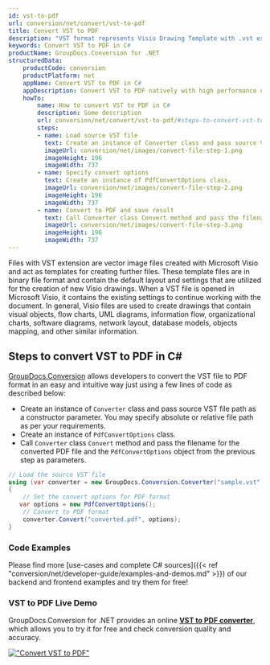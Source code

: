 ```yaml
---
id: vst-to-pdf
url: conversion/net/convert/vst-to-pdf
title: Convert VST to PDF
description: "VST format represents Visio Drawing Template with .vst extension. Learn how to convert VST to PDF file programmatically in C# language using GroupDocs.Conversion for .NET library."
keywords: Convert VST to PDF in C#
productName: GroupDocs.Conversion for .NET
structuredData:
    productCode: conversion
    productPlatform: net
    appName: Convert VST to PDF in C#
    appDescription: Convert VST to PDF natively with high performance using C# language and server side GroupDocs.Conversion for .NET APIs, without the use of any software like Microsoft or Open Office.
    howTo:
        name: How to convert VST to PDF in C# 
        description: Some description
        url: conversion/net/convert/vst-to-pdf/#steps-to-convert-vst-to-pdf-in-c
        steps:
        - name: Load source VST file 
          text: Create an instance of Converter class and pass source VST file path as a constructor parameter. You may specify absolute or relative file path as per your requirements. 
          imageUrl: conversion/net/images/convert-file-step-1.png
          imageHeight: 196
          imageWidth: 737
        - name: Specify convert options 
          text: Create an instance of PdfConvertOptions class.
          imageUrl: conversion/net/images/convert-file-step-2.png
          imageHeight: 196
          imageWidth: 737
        - name: Convert to PDF and save result 
          text: Call Converter class Convert method and pass the filename for the converted HTML file and the PdfConvertOptions object from the previous step as parameters.
          imageUrl: conversion/net/images/convert-file-step-3.png
          imageHeight: 196
          imageWidth: 737
---
```


Files with VST extension are vector image files created with Microsoft Visio and act as templates for creating further files. These template files are in binary file format and contain the default layout and settings that are utilized for the creation of new Visio drawings. When a VST file is opened in Microsoft Visio, it contains the existing settings to continue working with the document. In general, Visio files are used to create drawings that contain visual objects, flow charts, UML diagrams, information flow, organizational charts, software diagrams, network layout, database models, objects mapping, and other similar information.

## Steps to convert VST to PDF in C#

[GroupDocs.Conversion](https://products.groupdocs.com/conversion/net) allows developers to convert the VST file to PDF format in an easy and intuitive way just using a few lines of code as described below:

* Create an instance of `Converter` class and pass source VST file path as a constructor parameter. You may specify absolute or relative file path as per your requirements. 
* Create an instance of `PdfConvertOptions` class.
* Call `Converter` class `Convert` method and pass the filename for the converted PDF file and the `PdfConvertOptions` object from the previous step as parameters.

```csharp
// Load the source VST file
using (var converter = new GroupDocs.Conversion.Converter("sample.vst"))
{
    // Set the convert options for PDF format
   var options = new PdfConvertOptions();
    // Convert to PDF format
    converter.Convert("converted.pdf", options);
}
```

### Code Examples

Please find more [use-cases and complete C# sources]({{< ref "conversion/net/developer-guide/examples-and-demos.md" >}}) of our backend and frontend examples and try them for free!

### VST to PDF Live Demo

GroupDocs.Conversion for .NET provides an online [**VST to PDF converter**](https://products.groupdocs.app/conversion/vst-to-pdf), which allows you to try it for free and check conversion quality and accuracy.

[!["Convert VST to PDF"](conversion/net/images/convert-to-pdf/convert-vst-to-pdf.png)](https://products.groupdocs.app/conversion/vst-to-pdf)